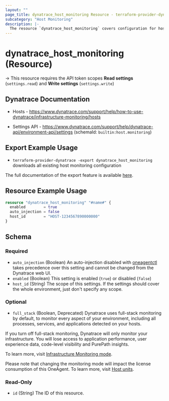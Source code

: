 ```yaml
---
layout: ""
page_title: dynatrace_host_monitoring Resource - terraform-provider-dynatrace"
subcategory: "Host Monitoring"
description: |-
  The resource `dynatrace_host_monitoring` covers configuration for host monitoring
---
```


# dynatrace_host_monitoring (Resource)

-> This resource requires the API token scopes **Read settings** (`settings.read`) and **Write settings** (`settings.write`)

## Dynatrace Documentation

- Hosts - https://www.dynatrace.com/support/help/how-to-use-dynatrace/infrastructure-monitoring/hosts

- Settings API - https://www.dynatrace.com/support/help/dynatrace-api/environment-api/settings (schemaId: `builtin:host.monitoring`)

## Export Example Usage

- `terraform-provider-dynatrace -export dynatrace_host_monitoring` downloads all existing host monitoring configuration

The full documentation of the export feature is available [here](https://registry.terraform.io/providers/dynatrace-oss/dynatrace/latest/docs/guides/export-v2).

## Resource Example Usage

```terraform
resource "dynatrace_host_monitoring" "#name#" {
  enabled        = true
  auto_injection = false
  host_id        = "HOST-1234567890000000"
}
```

<!-- schema generated by tfplugindocs -->
## Schema

### Required

- `auto_injection` (Boolean) An auto-injection disabled with [oneagentctl](https://dt-url.net/oneagentctl) takes precedence over this setting and cannot be changed from the Dynatrace web UI.
- `enabled` (Boolean) This setting is enabled (`true`) or disabled (`false`)
- `host_id` (String) The scope of this settings. If the settings should cover the whole environment, just don't specify any scope.

### Optional

- `full_stack` (Boolean, Deprecated) Dynatrace uses full-stack monitoring by default, to monitor every aspect of your environment, including all processes, services, and applications detected on your hosts. 

If you turn off full-stack monitoring, Dynatrace will only monitor your infrastructure. You will lose access to application performance, user experience data, code-level visibility and PurePath insights. 

To learn more, visit [Infrastructure Monitoring mode](https://www.dynatrace.com/support/help/shortlink/infrastructure).

Please note that changing the monitoring mode will impact the license consumption of this OneAgent. To learn more, visit [Host units](https://dt-url.net/hi03uns).

### Read-Only

- `id` (String) The ID of this resource.
 